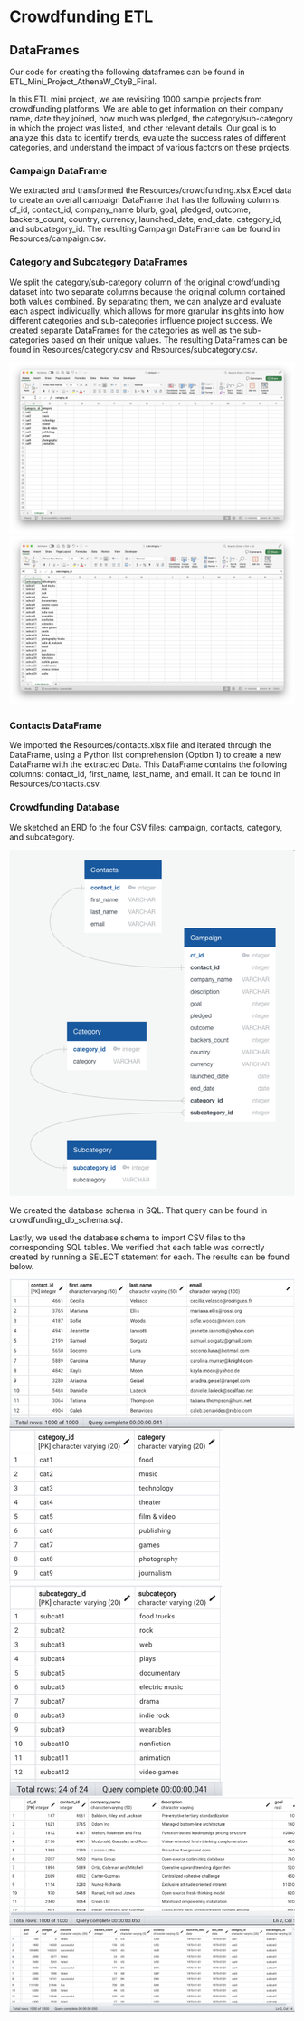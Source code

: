 # Crowdfunding ETL

## DataFrames

Our code for creating the following dataframes can be found in ETL_Mini_Project_AthenaW_OtyB_Final.

In this ETL mini project, we are revisiting 1000 sample projects from crowdfunding platforms. We are able to get information on their company name, date they joined, how much was pledged, the category/sub-category in which the project was listed, and other relevant details. Our goal is to analyze this data to identify trends, evaluate the success rates of different categories, and understand the impact of various factors on these projects. 

### Campaign DataFrame

We extracted and transformed the Resources/crowdfunding.xlsx Excel data to create an overall campaign DataFrame that has the following columns: cf_id, contact_id, company_name blurb, goal, pledged, outcome, backers_count, country, currency, launched_date, end_date, category_id, and subcategory_id. The resulting Campaign DataFrame can be found in Resources/campaign.csv.

### Category and Subcategory DataFrames

We split the category/sub-category column of the original crowdfunding dataset into two separate columns because the original column contained both values combined. By separating them, we can analyze and evaluate each aspect individually, which allows for more granular insights into how different categories and sub-categories influence project success. We created separate DataFrames for the categories as well as the sub-categories based on their unique values. The resulting DataFrames can be found in Resources/category.csv and Resources/subcategory.csv.

![category](https://github.com/athenawu3/Crowdfunding_ETL/blob/main/images/category.png)
![subcategory](https://github.com/athenawu3/Crowdfunding_ETL/blob/main/images/subcategory.png)

### Contacts DataFrame

We imported the Resources/contacts.xlsx file and iterated through the DataFrame, using a Python list comprehension (Option 1) to create a new DataFrame with the extracted Data. This DataFrame contains the following columns: contact_id, first_name, last_name, and email. It can be found in Resources/contacts.csv. 

### Crowdfunding Database

We sketched an ERD fo the four CSV files: campaign, contacts, category, and subcategory.

![ERD](https://github.com/athenawu3/Crowdfunding_ETL/blob/main/images/ERD.png)

We created the database schema in SQL. That query can be found in crowdfunding_db_schema.sql.

Lastly, we used the database schema to import CSV files to the corresponding SQL tables. We verified that each table was correctly created by running a SELECT statement for each. The results can be found below.

![Contacts Table](https://github.com/athenawu3/Crowdfunding_ETL/blob/main/images/contacts_table.png)
![Category Table](https://github.com/athenawu3/Crowdfunding_ETL/blob/main/images/category_table.png)
![Subcategory Table](https://github.com/athenawu3/Crowdfunding_ETL/blob/main/images/subcategory_table.png)
![Campaign Table](https://github.com/athenawu3/Crowdfunding_ETL/blob/main/images/campaign_table1.png)
![Campaign Table](https://github.com/athenawu3/Crowdfunding_ETL/blob/main/images/campaign_table2.png)

